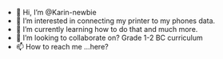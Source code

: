 - 👋 Hi, I’m @Karin-newbie
- 👀 I’m interested in connecting my printer to my phones data. 
- 🌱 I’m currently learning how to do that and much more. 
- 💞️ I’m looking to collaborate on? Grade 1-2 BC curriculum 
- 📫 How to reach me ...here? 

<!---
Karin-newbie/Karin-newbie is a ✨ special ✨ repository because its `README.md` (this file) appears on your GitHub profile.
You can click the Preview link to take a look at your changes.
--->
